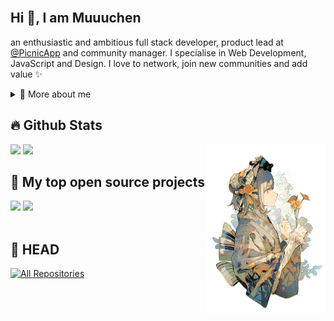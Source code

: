 

<br/>

<p>
  
## Hi 👋, I am **Muuuchen** 
  an enthusiastic and ambitious full stack developer, product lead at [@PicnicApp](https://www.linkedin.com/company/get-picnic/mycompany/) and community manager. I specialise in Web Development, JavaScript and Design. I love to network, join new communities and add value ✨

<div>
<details>
  <summary>🧑 More about me</summary>

- 🔭 I’m currently on a journey to build **great** things

- 🌱 I’m currently learning **everything** 🤓

- 🤝 I’m looking for help with **finding projects to contribute to!**

- 👨‍💻 All of my projects are available at [miaxu.co](https://www.linkedin.com/in/sergiogarciagamez/)

- 💬 Ask me about **open source, web development, and community management**

- 📫 Reach me out at **contact@miaxu.co**

</details>
  
</p>
  

## 🔥 Github Stats

<img align="right" width="38%" src="https://github.com/Muuuchen/Muuuchen/blob/main/images/108807949_p0.png"/>

  <a href="https://github.com/Muuuchen"><img width="50%" src="https://github-readme-stats.vercel.app/api?username=Muuuchen&theme=radical&title_color=ff3068?"></a>
  <a href="https://github.com/Muuuchen"><img width="50%" src="http://github-readme-streak-stats.herokuapp.com/?user=Muuuchen&theme=radical&date_format=M%20j%5B%2C%20Y%5D&ring=ff3068&fire=ff3068&sideNums=ff3068"></a>

## 📘 My top open source projects


<!-- Awesome repo 比较好的仓库-->
<a href="https://github.com/Muuuchen/Yolo_tensorrt_lidar">
<img src="https://github-readme-stats-git-masterrstaa-rickstaa.vercel.app/api/pin/?username=Muuuchen&repo=Yolo_tensorrt_lidar&theme=dark&bg_color=121212&hide_border=true" /></a>
<a href="https://github.com/Muuuchen/SCH_Model">
<img src="https://github-readme-stats-git-masterrstaa-rickstaa.vercel.app/api/pin/?username=Muuuchen&repo=SCH_Model&theme=dark&bg_color=121212&hide_border=true" /></a><br><br>
  

## 🧠 HEAD
<p align="left">
  <a href="https://github.com/Muuuchen?tab=repositories&sort=stargazers"><img alt="All Repositories" title="All Repositories" src="https://custom-icon-badges.herokuapp.com/badge/-All%20Repos-2962FF?style=for-the-badge&logoColor=white&logo=repo"/></a>
</p>


